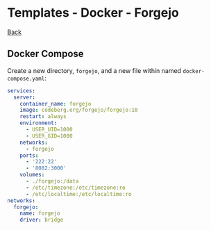 Templates - Docker - Forgejo
============================

[Back](../README.md)

Docker Compose
--------------

Create a new directory, `forgejo`, and a new file within named `docker-compose.yaml`:

```yaml
services:
  server:
    container_name: forgejo
    image: codeberg.org/forgejo/forgejo:10
    restart: always
    environment:
      - USER_UID=1000
      - USER_GID=1000
    networks:
      - forgejo
    ports:
      - '222:22'
      - '8082:3000'
    volumes:
      - ./forgejo:/data
      - /etc/timezone:/etc/timezone:ro
      - /etc/localtime:/etc/localtime:ro
networks:
  forgejo:
    name: forgejo
    driver: bridge
```
